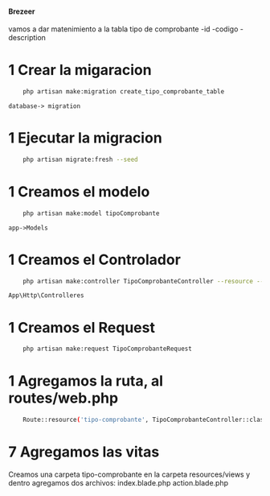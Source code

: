 #### Brezeer
vamos a dar matenimiento a la tabla 
tipo de comprobante
    -id
    -codigo
    -description
# 1 Crear la migaracion
``` bash
    php artisan make:migration create_tipo_comprobante_table
```
    database-> migration
# 1 Ejecutar la migracion
``` bash
    php artisan migrate:fresh --seed
```
# 1 Creamos el modelo
``` bash
    php artisan make:model tipoComprobante
```
    app->Models
# 1 Creamos el Controlador
``` bash
    php artisan make:controller TipoComprobanteController --resource --model=TipoComprobante
```
    App\Http\Controlleres
# 1 Creamos el Request
``` bash
    php artisan make:request TipoComprobanteRequest
```
# 1 Agregamos la ruta, al routes/web.php
``` bash
    Route::resource('tipo-comprobante', TipoComprobanteController::class);
```
# 7 Agregamos las vitas
Creamos una carpeta tipo-comprobante en la carpeta resources/views y dentro agregamos dos archivos: index.blade.php action.blade.php